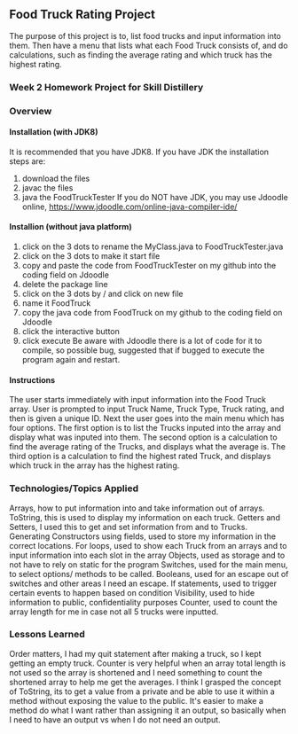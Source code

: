 ## Food Truck Rating Project
The purpose of this project is to, list food trucks and input information into them.
Then have a menu that lists what each Food Truck consists of, and do calculations,
such as finding the average rating and which truck has the highest rating.

### Week 2 Homework Project for Skill Distillery

### Overview
#### Installation (with JDK8)
It is recommended that you have JDK8. If you have JDK the installation steps are:
1. download the files
2. javac the files
3. java the FoodTruckTester
If you do NOT have JDK, you may use Jdoodle online, https://www.jdoodle.com/online-java-compiler-ide/
#### Installion (without java platform)
1. click on the 3 dots to rename the MyClass.java to FoodTruckTester.java
2. click on the 3 dots to make it start file
3. copy and paste the code from FoodTruckTester on my github into the coding field on Jdoodle
4. delete the package line
5. click on the 3 dots by / and click on new file
6. name it FoodTruck
7. copy the java code from FoodTruck on my github to the coding field on Jdoodle
8. click the interactive button
9. click execute
Be aware with Jdoodle there is a lot of code for it to compile, so possible bug, suggested that if bugged to execute the program again and restart.
#### Instructions
The user starts immediately with input information into the Food Truck array.
User is prompted to input Truck Name, Truck Type, Truck rating, and then is given
a unique ID.
Next the user goes into the main menu which has four options.
The first option is to list the Trucks inputed into the array and display what
was inputed into them.
The second option is a calculation to find the average rating of the Trucks,
and displays what the average is.
The third option is a calculation to find the highest rated Truck, and
displays which truck in the array has the highest rating.

### Technologies/Topics Applied
Arrays, how to put information into and take information out of arrays.
ToString, this is used to display my information on each truck.
Getters and Setters, I used this to get and set information from and to Trucks.
Generating Constructors using fields, used to store my information in the correct locations.
For loops, used to show each Truck from an arrays and to input information into each slot in the array
Objects, used as storage and to not have to rely on static for the program
Switches, used for the main menu, to select options/ methods to be called.
Booleans, used for an escape out of switches and other areas I need an escape.
If statements, used to trigger certain events to happen based on condition
Visibility, used to hide information to public, confidentiality purposes
Counter, used to count the array length for me in case not all 5 trucks were inputted.
### Lessons Learned
Order matters, I had my quit statement after making a truck, so I kept getting
an empty truck.
Counter is very helpful when an array total length is not used so the array is
shortened and I need something to count the shortened array to help me get the
averages.
I think I grasped the concept of ToString, its to get a value from a private
and be able to use it within a method without exposing the value to the public.
It's easier to make a method do what I want rather than assigning it an output,
so basically when I need to have an output vs when I do not need an output.
